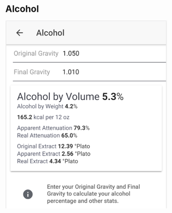 # Alcohol

![Enter OG and FG to get important stats about your product](../.gitbook/assets/image%20%2881%29.png)

